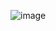 ![image](https://user-images.githubusercontent.com/103607344/226126636-0048bcf3-4c4f-42da-adde-c0e0f384e899.png)
